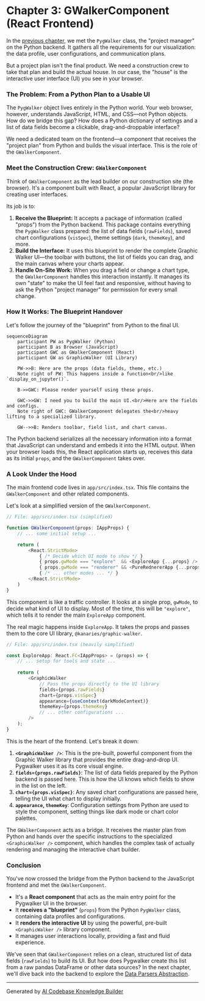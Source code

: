 # Chapter 3: GWalkerComponent (React Frontend)

In the [previous chapter](02_pygwalker_class.md), we met the `PygWalker` class, the "project manager" on the Python backend. It gathers all the requirements for our visualization: the data profile, user configurations, and communication plans.

But a project plan isn't the final product. We need a construction crew to take that plan and build the actual house. In our case, the "house" is the interactive user interface (UI) you see in your browser.

### The Problem: From a Python Plan to a Usable UI

The `PygWalker` object lives entirely in the Python world. Your web browser, however, understands JavaScript, HTML, and CSS—not Python objects. How do we bridge this gap? How does a Python dictionary of settings and a list of data fields become a clickable, drag-and-droppable interface?

We need a dedicated team on the frontend—a component that receives the "project plan" from Python and builds the visual interface. This is the role of the `GWalkerComponent`.

### Meet the Construction Crew: `GWalkerComponent`

Think of `GWalkerComponent` as the lead builder on our construction site (the browser). It's a component built with React, a popular JavaScript library for creating user interfaces.

Its job is to:
1.  **Receive the Blueprint:** It accepts a package of information (called "props") from the Python backend. This package contains everything the `PygWalker` class prepared: the list of data fields (`rawFields`), saved chart configurations (`visSpec`), theme settings (`dark`, `themeKey`), and more.
2.  **Build the Interface:** It uses this blueprint to render the complete Graphic Walker UI—the toolbar with buttons, the list of fields you can drag, and the main canvas where your charts appear.
3.  **Handle On-Site Work:** When you drag a field or change a chart type, the `GWalkerComponent` handles this interaction instantly. It manages its own "state" to make the UI feel fast and responsive, without having to ask the Python "project manager" for permission for every small change.

### How It Works: The Blueprint Handover

Let's follow the journey of the "blueprint" from Python to the final UI.

```mermaid
sequenceDiagram
    participant PW as PygWalker (Python)
    participant B as Browser (JavaScript)
    participant GWC as GWalkerComponent (React)
    participant GW as GraphicWalker (UI Library)

    PW->>B: Here are the props (data fields, theme, etc.)
    Note right of PW: This happens inside a function<br/>like `display_on_jupyter()`.
    
    B->>GWC: Please render yourself using these props.
    
    GWC->>GW: I need you to build the main UI.<br/>Here are the fields and configs.
    Note right of GWC: GWalkerComponent delegates the<br/>heavy lifting to a specialized library.

    GW-->>B: Renders toolbar, field list, and chart canvas.
```

The Python backend serializes all the necessary information into a format that JavaScript can understand and embeds it into the HTML output. When your browser loads this, the React application starts up, receives this data as its initial `props`, and the `GWalkerComponent` takes over.

### A Look Under the Hood

The main frontend code lives in `app/src/index.tsx`. This file contains the `GWalkerComponent` and other related components.

Let's look at a simplified version of the `GWalkerComponent`.

```typescript
// File: app/src/index.tsx (simplified)

function GWalkerComponent(props: IAppProps) {
    // ... some initial setup ...

    return (
        <React.StrictMode>
            { /* Decide which UI mode to show */ }
            { props.gwMode === "explore"  && <ExploreApp {...props} /> }
            { props.gwMode === "renderer" && <PureRednererApp {...props} /> }
            { /* ... other modes ... */ }
        </React.StrictMode>
    )
}
```
This component is like a traffic controller. It looks at a single prop, `gwMode`, to decide what kind of UI to display. Most of the time, this will be `"explore"`, which tells it to render the main `ExploreApp` component.

The real magic happens inside `ExploreApp`. It takes the props and passes them to the core UI library, `@kanaries/graphic-walker`.

```typescript
// File: app/src/index.tsx (heavily simplified)

const ExploreApp: React.FC<IAppProps> = (props) => {
    // ... setup for tools and state ...
  
    return (
        <GraphicWalker
            // Pass the props directly to the UI library
            fields={props.rawFields}
            chart={props.visSpec}
            appearance={useContext(darkModeContext)}
            themeKey={props.themeKey}
            // ... other configurations ...
        />
    );
}
```
This is the heart of the frontend. Let's break it down:
1.  **`<GraphicWalker />`**: This is the pre-built, powerful component from the Graphic Walker library that provides the entire drag-and-drop UI. Pygwalker uses it as its core visual engine.
2.  **`fields={props.rawFields}`**: The list of data fields prepared by the Python backend is passed here. This is how the UI knows which fields to show in the list on the left.
3.  **`chart={props.visSpec}`**: Any saved chart configurations are passed here, telling the UI what chart to display initially.
4.  **`appearance`, `themeKey`**: Configuration settings from Python are used to style the component, setting things like dark mode or chart color palettes.

The `GWalkerComponent` acts as a bridge. It receives the master plan from Python and hands over the specific instructions to the specialized `<GraphicWalker />` component, which handles the complex task of actually rendering and managing the interactive chart builder.

### Conclusion

You've now crossed the bridge from the Python backend to the JavaScript frontend and met the `GWalkerComponent`.

-   It's a **React component** that acts as the main entry point for the Pygwalker UI in the browser.
-   It **receives a "blueprint"** (`props`) from the Python `PygWalker` class, containing data profiles and configurations.
-   It **renders the interactive UI** by using the powerful, pre-built `<GraphicWalker />` library component.
-   It manages user interactions locally, providing a fast and fluid experience.

We've seen that `GWalkerComponent` relies on a clean, structured list of data fields (`rawFields`) to build its UI. But how does Pygwalker create this list from a raw pandas DataFrame or other data sources? In the next chapter, we'll dive back into the backend to explore the [Data Parsers Abstraction](04_data_parsers_abstraction.md).

---

Generated by [AI Codebase Knowledge Builder](https://github.com/The-Pocket/Tutorial-Codebase-Knowledge)